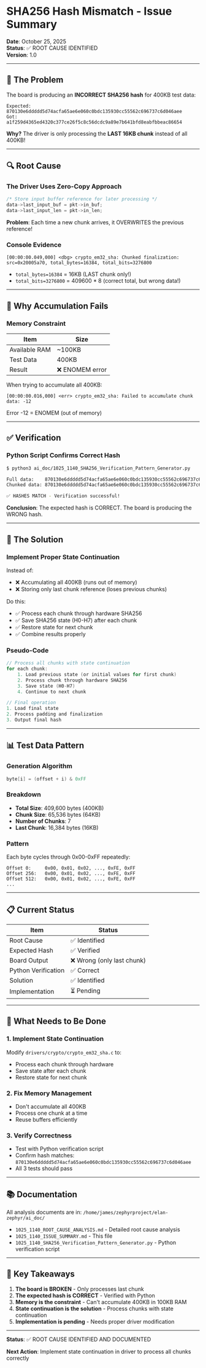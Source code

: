 # SHA256 Hash Mismatch - Issue Summary

**Date**: October 25, 2025  
**Status**: ✅ ROOT CAUSE IDENTIFIED  
**Version**: 1.0

---

## 🎯 The Problem

The board is producing an **INCORRECT SHA256 hash** for 400KB test data:

```
Expected: 870130e6ddddd5d74acfa65ae6e060c0bdc135930cc55562c696737c6d046aee
Got:      a1f259d4365ed4320c377ce26f5c8c56dcdc9a89e7b641bfd8eabfbbeac86654
```

**Why?** The driver is only processing the **LAST 16KB chunk** instead of all 400KB!

---

## 🔍 Root Cause

### The Driver Uses Zero-Copy Approach

```c
/* Store input buffer reference for later processing */
data->last_input_buf = pkt->in_buf;
data->last_input_len = pkt->in_len;
```

**Problem**: Each time a new chunk arrives, it OVERWRITES the previous reference!

### Console Evidence

```
[00:00:00.049,000] <dbg> crypto_em32_sha: Chunked finalization: src=0x20005a70, total_bytes=16384, total_bits=3276800
```

- `total_bytes=16384` = 16KB (LAST chunk only!)
- `total_bits=3276800` = 409600 * 8 (correct total, but wrong data!)

---

## 💾 Why Accumulation Fails

### Memory Constraint

| Item | Size |
|------|------|
| Available RAM | ~100KB |
| Test Data | 400KB |
| Result | ❌ ENOMEM error |

When trying to accumulate all 400KB:
```
[00:00:00.016,000] <err> crypto_em32_sha: Failed to accumulate chunk data: -12
```

Error -12 = ENOMEM (out of memory)

---

## ✅ Verification

### Python Script Confirms Correct Hash

```bash
$ python3 ai_doc/1025_1140_SHA256_Verification_Pattern_Generator.py

Full data:    870130e6ddddd5d74acfa65ae6e060c0bdc135930cc55562c696737c6d046aee
Chunked data: 870130e6ddddd5d74acfa65ae6e060c0bdc135930cc55562c696737c6d046aee

✅ HASHES MATCH - Verification successful!
```

**Conclusion**: The expected hash is CORRECT. The board is producing the WRONG hash.

---

## 🔧 The Solution

### Implement Proper State Continuation

Instead of:
- ❌ Accumulating all 400KB (runs out of memory)
- ❌ Storing only last chunk reference (loses previous chunks)

Do this:
- ✅ Process each chunk through hardware SHA256
- ✅ Save SHA256 state (H0-H7) after each chunk
- ✅ Restore state for next chunk
- ✅ Combine results properly

### Pseudo-Code

```c
// Process all chunks with state continuation
for each chunk:
    1. Load previous state (or initial values for first chunk)
    2. Process chunk through hardware SHA256
    3. Save state (H0-H7)
    4. Continue to next chunk

// Final operation
1. Load final state
2. Process padding and finalization
3. Output final hash
```

---

## 📊 Test Data Pattern

### Generation Algorithm

```c
byte[i] = (offset + i) & 0xFF
```

### Breakdown

- **Total Size**: 409,600 bytes (400KB)
- **Chunk Size**: 65,536 bytes (64KB)
- **Number of Chunks**: 7
- **Last Chunk**: 16,384 bytes (16KB)

### Pattern

Each byte cycles through 0x00-0xFF repeatedly:
```
Offset 0:     0x00, 0x01, 0x02, ..., 0xFE, 0xFF
Offset 256:   0x00, 0x01, 0x02, ..., 0xFE, 0xFF
Offset 512:   0x00, 0x01, 0x02, ..., 0xFE, 0xFF
...
```

---

## 📋 Current Status

| Item | Status |
|------|--------|
| Root Cause | ✅ Identified |
| Expected Hash | ✅ Verified |
| Board Output | ❌ Wrong (only last chunk) |
| Python Verification | ✅ Correct |
| Solution | ✅ Identified |
| Implementation | ⏳ Pending |

---

## 🚀 What Needs to Be Done

### 1. Implement State Continuation

Modify `drivers/crypto/crypto_em32_sha.c` to:
- Process each chunk through hardware
- Save state after each chunk
- Restore state for next chunk

### 2. Fix Memory Management

- Don't accumulate all 400KB
- Process one chunk at a time
- Reuse buffers efficiently

### 3. Verify Correctness

- Test with Python verification script
- Confirm hash matches: `870130e6ddddd5d74acfa65ae6e060c0bdc135930cc55562c696737c6d046aee`
- All 3 tests should pass

---

## 📚 Documentation

All analysis documents are in: `/home/james/zephyrproject/elan-zephyr/ai_doc/`

- `1025_1140_ROOT_CAUSE_ANALYSIS.md` - Detailed root cause analysis
- `1025_1140_ISSUE_SUMMARY.md` - This file
- `1025_1140_SHA256_Verification_Pattern_Generator.py` - Python verification script

---

## 🎯 Key Takeaways

1. **The board is BROKEN** - Only processes last chunk
2. **The expected hash is CORRECT** - Verified with Python
3. **Memory is the constraint** - Can't accumulate 400KB in 100KB RAM
4. **State continuation is the solution** - Process chunks with state continuation
5. **Implementation is pending** - Needs proper driver modification

---

**Status**: ✅ ROOT CAUSE IDENTIFIED AND DOCUMENTED

**Next Action**: Implement state continuation in driver to process all chunks correctly


